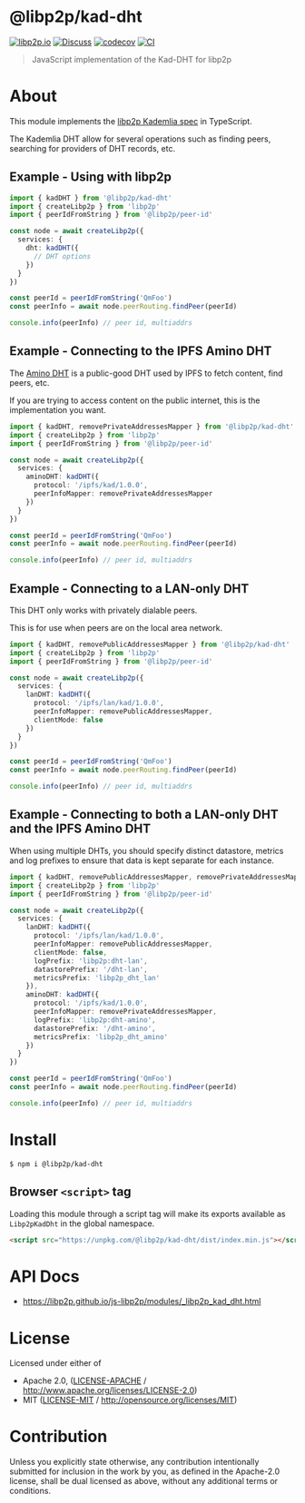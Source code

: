 # @libp2p/kad-dht

[![libp2p.io](https://img.shields.io/badge/project-libp2p-yellow.svg?style=flat-square)](http://libp2p.io/)
[![Discuss](https://img.shields.io/discourse/https/discuss.libp2p.io/posts.svg?style=flat-square)](https://discuss.libp2p.io)
[![codecov](https://img.shields.io/codecov/c/github/libp2p/js-libp2p.svg?style=flat-square)](https://codecov.io/gh/libp2p/js-libp2p)
[![CI](https://img.shields.io/github/actions/workflow/status/libp2p/js-libp2p/main.yml?branch=main\&style=flat-square)](https://github.com/libp2p/js-libp2p/actions/workflows/main.yml?query=branch%3Amain)

> JavaScript implementation of the Kad-DHT for libp2p

# About

<!--

!IMPORTANT!

Everything in this README between "# About" and "# Install" is automatically
generated and will be overwritten the next time the doc generator is run.

To make changes to this section, please update the @packageDocumentation section
of src/index.js or src/index.ts

To experiment with formatting, please run "npm run docs" from the root of this
repo and examine the changes made.

-->

This module implements the [libp2p Kademlia spec](https://github.com/libp2p/specs/blob/master/kad-dht/README.md) in TypeScript.

The Kademlia DHT allow for several operations such as finding peers, searching for providers of DHT records, etc.

## Example - Using with libp2p

```TypeScript
import { kadDHT } from '@libp2p/kad-dht'
import { createLibp2p } from 'libp2p'
import { peerIdFromString } from '@libp2p/peer-id'

const node = await createLibp2p({
  services: {
    dht: kadDHT({
      // DHT options
    })
  }
})

const peerId = peerIdFromString('QmFoo')
const peerInfo = await node.peerRouting.findPeer(peerId)

console.info(peerInfo) // peer id, multiaddrs
```

## Example - Connecting to the IPFS Amino DHT

The [Amino DHT](https://blog.ipfs.tech/2023-09-amino-refactoring/) is a public-good DHT used by IPFS to fetch content, find peers, etc.

If you are trying to access content on the public internet, this is the implementation you want.

```TypeScript
import { kadDHT, removePrivateAddressesMapper } from '@libp2p/kad-dht'
import { createLibp2p } from 'libp2p'
import { peerIdFromString } from '@libp2p/peer-id'

const node = await createLibp2p({
  services: {
    aminoDHT: kadDHT({
      protocol: '/ipfs/kad/1.0.0',
      peerInfoMapper: removePrivateAddressesMapper
    })
  }
})

const peerId = peerIdFromString('QmFoo')
const peerInfo = await node.peerRouting.findPeer(peerId)

console.info(peerInfo) // peer id, multiaddrs
```

## Example - Connecting to a LAN-only DHT

This DHT only works with privately dialable peers.

This is for use when peers are on the local area network.

```TypeScript
import { kadDHT, removePublicAddressesMapper } from '@libp2p/kad-dht'
import { createLibp2p } from 'libp2p'
import { peerIdFromString } from '@libp2p/peer-id'

const node = await createLibp2p({
  services: {
    lanDHT: kadDHT({
      protocol: '/ipfs/lan/kad/1.0.0',
      peerInfoMapper: removePublicAddressesMapper,
      clientMode: false
    })
  }
})

const peerId = peerIdFromString('QmFoo')
const peerInfo = await node.peerRouting.findPeer(peerId)

console.info(peerInfo) // peer id, multiaddrs
```

## Example - Connecting to both a LAN-only DHT and the IPFS Amino DHT

When using multiple DHTs, you should specify distinct datastore, metrics and
log prefixes to ensure that data is kept separate for each instance.

```TypeScript
import { kadDHT, removePublicAddressesMapper, removePrivateAddressesMapper } from '@libp2p/kad-dht'
import { createLibp2p } from 'libp2p'
import { peerIdFromString } from '@libp2p/peer-id'

const node = await createLibp2p({
  services: {
    lanDHT: kadDHT({
      protocol: '/ipfs/lan/kad/1.0.0',
      peerInfoMapper: removePublicAddressesMapper,
      clientMode: false,
      logPrefix: 'libp2p:dht-lan',
      datastorePrefix: '/dht-lan',
      metricsPrefix: 'libp2p_dht_lan'
    }),
    aminoDHT: kadDHT({
      protocol: '/ipfs/kad/1.0.0',
      peerInfoMapper: removePrivateAddressesMapper,
      logPrefix: 'libp2p:dht-amino',
      datastorePrefix: '/dht-amino',
      metricsPrefix: 'libp2p_dht_amino'
    })
  }
})

const peerId = peerIdFromString('QmFoo')
const peerInfo = await node.peerRouting.findPeer(peerId)

console.info(peerInfo) // peer id, multiaddrs
```

# Install

```console
$ npm i @libp2p/kad-dht
```

## Browser `<script>` tag

Loading this module through a script tag will make its exports available as `Libp2pKadDht` in the global namespace.

```html
<script src="https://unpkg.com/@libp2p/kad-dht/dist/index.min.js"></script>
```

# API Docs

- <https://libp2p.github.io/js-libp2p/modules/_libp2p_kad_dht.html>

# License

Licensed under either of

- Apache 2.0, ([LICENSE-APACHE](https://github.com/libp2p/js-libp2p/blob/main/packages/kad-dht/LICENSE-APACHE) / <http://www.apache.org/licenses/LICENSE-2.0>)
- MIT ([LICENSE-MIT](https://github.com/libp2p/js-libp2p/blob/main/packages/kad-dht/LICENSE-MIT) / <http://opensource.org/licenses/MIT>)

# Contribution

Unless you explicitly state otherwise, any contribution intentionally submitted for inclusion in the work by you, as defined in the Apache-2.0 license, shall be dual licensed as above, without any additional terms or conditions.
